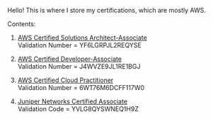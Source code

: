 Hello! This is where I store my certifications, which are mostly AWS.

Contents:
1. [AWS Certified Solutions Architect-Associate](https://github.com/jmrocampo/certifications/blob/main/AWS-SAA-Ocampo.pdf)  
Validation Number = YF6LGRPJL2REQYSE
    
2. [AWS Certified Developer-Associate](https://github.com/jmrocampo/certifications/blob/main/AWS-DVA-Ocampo.pdf)  
Validation Number = J4WVZE9JL1RE1BGJ
    
3. [AWS Certified Cloud Practitioner](https://github.com/jmrocampo/certifications/blob/main/AWS-CCP-Ocampo.pdf)  
Validation Number = 6WT76M6DCFF117W0
    
4. [Juniper Networks Certified Associate](https://github.com/jmrocampo/certifications/blob/main/JNCIA-Ocampo.pdf)  
Validation Code = YVLG8QYSWNEQ1H9Z
